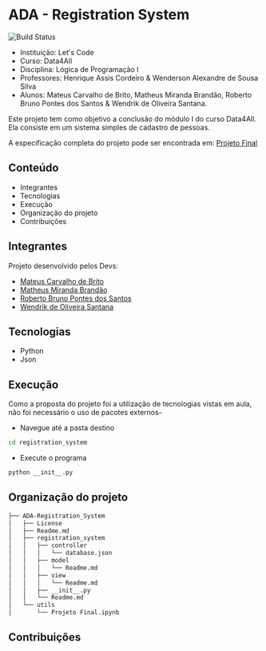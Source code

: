 # ADA - Registration System
![Build Status](https://travis-ci.org/joemccann/dillinger.svg?branch=master)

- Instituição: Let's Code
- Curso: Data4All
- Disciplina: Lógica de Programação I
- Professores: Henrique Assis Cordeiro & Wenderson Alexandre de Sousa Silva
- Alunos: Mateus Carvalho de Brito, Matheus Miranda Brandão, Roberto Bruno Pontes dos Santos & Wendrik de Oliveira Santana.

Este projeto tem como objetivo a conclusão do módulo I do curso Data4All. Ela consiste em um sistema simples de cadastro de pessoas.

A especificação completa do projeto pode ser encontrada em: [Projeto Final](https://github.com/MatBrands/ADA-Registration_System/blob/master/utils/Projeto%20Final.ipynb)

## Conteúdo

- Integrantes
- Tecnologias
- Execução
- Organização do projeto
- Contribuições

## Integrantes
Projeto desenvolvido pelos Devs:

- [Mateus Carvalho de Brito](https://github.com/mateuscbrito)
- [Matheus Miranda Brandão](https://github.com/MatBrands)
- [Roberto Bruno Pontes dos Santos](https://github.com/robertopnts)
- [Wendrik de Oliveira Santana](https://github.com/Wendr1k)

## Tecnologias

- Python
- Json

## Execução
Como a proposta do projeto foi a utilização de tecnologias vistas em aula, não foi necessário o uso de pacotes externos-

- Navegue até a pasta destino
```sh
cd registration_system
```

- Execute o programa
```sh
python __init__.py
```

## Organização do projeto
```sh
├── ADA-Registration_System
│   ├── License
│   ├── Readme.md
│   ├── registration_system
│   │   ├── controller
│   │   │   └── database.json
│   │   ├── model
│   │   │   └── Readme.md
│   │   ├── view
│   │   │   └── Readme.md
│   │   ├── __init__.py
│   │   └── Readme.md
│   └── utils
│       └── Projeto Final.ipynb
```


## Contribuições
